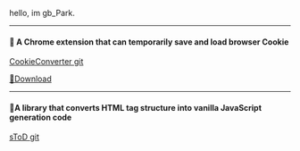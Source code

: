 hello, im gb_Park.
<hr>
<h4>🍪 A Chrome extension that can temporarily save and load browser Cookie</h4>

[CookieConverter git](https://github.com/gbpark0524/CookieConverter.git)
<p></p>

[💾Download](https://github.com/gbpark0524/CookieConverter/releases/tag/v1.0.0)

<hr>

<h4>🍨A library that converts HTML tag structure into vanilla JavaScript generation code</h4>

[sToD git](https://github.com/gbpark0524/sToD.git)
